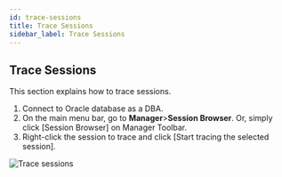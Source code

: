 ```yaml
---
id: trace-sessions
title: Trace Sessions
sidebar_label: Trace Sessions
---
```


## Trace Sessions

This section explains how to trace sessions.

1. Connect to Oracle database as a DBA.
2. On the main menu bar, go to **Manager**>**Session Browser**. Or, simply click [Session Browser] on Manager Toolbar.
3. Right-click the session to trace and click [Start tracing the selected session].

![Trace sessions](https://s3.ap-northeast-2.amazonaws.com/sqlgate-manual-content/CA22A907B64DEAFC59451CBD82603D4D.jpg)
